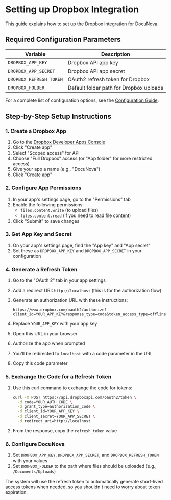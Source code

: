 # Setting up Dropbox Integration

This guide explains how to set up the Dropbox integration for DocuNova.

## Required Configuration Parameters

| **Variable**            | **Description**                                  |
|-------------------------|--------------------------------------------------|
| `DROPBOX_APP_KEY`       | Dropbox API app key                              |
| `DROPBOX_APP_SECRET`    | Dropbox API app secret                           |
| `DROPBOX_REFRESH_TOKEN` | OAuth2 refresh token for Dropbox                 |
| `DROPBOX_FOLDER`        | Default folder path for Dropbox uploads          |

For a complete list of configuration options, see the [Configuration Guide](ConfigurationGuide.md).

## Step-by-Step Setup Instructions

### 1. Create a Dropbox App

1. Go to the [Dropbox Developer Apps Console](https://www.dropbox.com/developers/apps)
2. Click "Create app"
3. Select "Scoped access" for API
4. Choose "Full Dropbox" access (or "App folder" for more restricted access)
5. Give your app a name (e.g., "DocuNova")
6. Click "Create app"

### 2. Configure App Permissions

1. In your app's settings page, go to the "Permissions" tab
2. Enable the following permissions:
   - `files.content.write` (to upload files)
   - `files.content.read` (if you need to read file content)
3. Click "Submit" to save changes

### 3. Get App Key and Secret

1. On your app's settings page, find the "App key" and "App secret"
2. Set these as `DROPBOX_APP_KEY` and `DROPBOX_APP_SECRET` in your configuration

### 4. Generate a Refresh Token

1. Go to the "OAuth 2" tab in your app settings
2. Add a redirect URI: `http://localhost` (this is for the authorization flow)
3. Generate an authorization URL with these instructions:
   
   ```
   https://www.dropbox.com/oauth2/authorize?client_id=YOUR_APP_KEY&response_type=code&token_access_type=offline
   ```
   
4. Replace `YOUR_APP_KEY` with your app key
5. Open this URL in your browser
6. Authorize the app when prompted
7. You'll be redirected to `localhost` with a code parameter in the URL
8. Copy this code parameter

### 5. Exchange the Code for a Refresh Token

1. Use this curl command to exchange the code for tokens:
   
   ```bash
   curl -X POST https://api.dropboxapi.com/oauth2/token \
     -d code=YOUR_AUTH_CODE \
     -d grant_type=authorization_code \
     -d client_id=YOUR_APP_KEY \
     -d client_secret=YOUR_APP_SECRET \
     -d redirect_uri=http://localhost
   ```
   
2. From the response, copy the `refresh_token` value

### 6. Configure DocuNova

1. Set `DROPBOX_APP_KEY`, `DROPBOX_APP_SECRET`, and `DROPBOX_REFRESH_TOKEN` with your values
2. Set `DROPBOX_FOLDER` to the path where files should be uploaded (e.g., `/Documents/Uploads`)

The system will use the refresh token to automatically generate short-lived access tokens when needed, so you shouldn't need to worry about token expiration.
